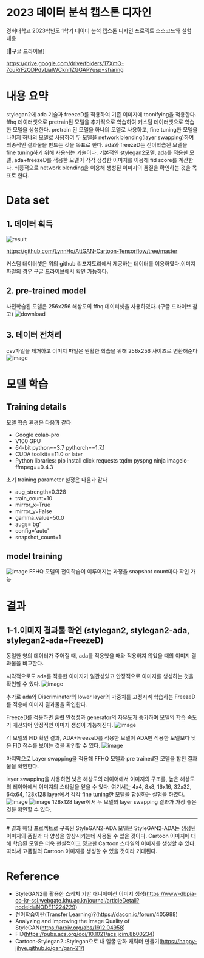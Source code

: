 # 2023 데이터 분석 캡스톤 디자인
경희대학교 2023학년도 1학기 데이터 분석 캡스톤 디자인 프로젝트 소스코드와 실험 내용

[💾구글 드라이브]

https://drive.google.com/drive/folders/17XmO-7ouRrFzQDPdvLialWCknrlZGGAP?usp=sharing

# 내용 요약
 stylegan2에 ada 기술과 freezeD를 적용하여 기존 이미지에 toonifying을 적용한다. ffhq 데이터셋으로 pretrain된 모델을 추가적으로 학습하여 커스텀 데이터셋으로 학습한 모델을 생성한다. pretrain 된 모델을 하나의 모델로 사용하고, fine tuning한 모델을 나머지 하나의 모델로 사용하여 두 모델을 network blending(layer swapping)하여 최종적인 결과물을 만드는 것을 목표로 한다.
 ada와 freezeD는 전이학습된 모델을 fine tuning하기 위해 사용되는 기술이다. 기본적인 stylegan2모델, ada를 적용한 모델, ada+freezeD를 적용한 모델이 각각 생성한 이미지를 이용해 fid score를 계산한다. 최종적으로 network blending을 이용해 생성된 이미지의 품질을 확인하는 것을 목표로 한다.
# Data set
## 1. 데이터 획득
![result](https://github.com/kth321/stylegan2_ada/assets/61428034/482db178-182c-4c50-8d77-368c2b6b48e4)

https://github.com/LynnHo/AttGAN-Cartoon-Tensorflow/tree/master

커스텀 데이터셋은 위의 github 리포지토리에서 제공하는 데이터를 이용하였다.이미지 파일의 경우 구글 드라이브에서 확인 가능하다.

## 2. pre-trained model
사전학습된 모델은 256x256 해상도의 ffhq 데이터셋을 사용하였다. (구글 드라이브 참고)
![download](https://github.com/kth321/stylegan2_ada/assets/61428034/0ea5eb9e-888e-44df-921a-d6ca9124b6c0)

## 3. 데이터 전처리
csv파일을 제거하고 이미지 파일은 원활한 학습을 위해 256x256 사이즈로 변환해준다
![image](https://github.com/kth321/stylegan2_ada/assets/61428034/4027af12-734b-4c07-8424-cacf44e593d6)

# 모델 학습
## Training details
모델 학습 환경은 다음과 같다
- Google colab-pro
- V100 GPU
- 64-bit python==3.7 pythorch==1.7.1
- CUDA toolkit==11.0 or later
- Python libraries: pip install click requests tqdm pyspng ninja imageio-ffmpeg==0.4.3

초기 training parameter 설정은 다음과 같다
- aug_strength=0.328
- train_count=10
- mirror_x=True
- mirror_y=False
- gamma_value=50.0
- augs='bg'
- config='auto'
- snapshot_count=1

## model training
![image](https://github.com/kth321/stylegan2_ada/assets/61428034/3fdffe71-a4e5-4465-9560-50c21b37c9b7)
FFHQ 모델의 전이학습이 이루어지는 과정을 snapshot count마다 확인 가능

# 결과
## 1-1.이미지 결과물 확인 (stylegan2, stylegan2-ada, stylegan2-ada+FreezeD)
동일한 양의 데이터가 주어질 때, ada를 적용했을 때와 적용하지 않았을 때의 이미지 결과물을 비교한다.

시각적으로도 ada를 적용한 이미지가 일관성있고 안정적으로 이미지를 생성하는 것을 확인할 수 있다.
![image](https://github.com/kth321/stylegan2_ada/assets/61428034/ea3746f8-ae42-4b7f-980d-f4f1d3471354)

추가로 ada와 Discriminator의 lower layer의 가중치를 고정시켜 학습하는 FreezeD를 적용해 이미지 결과물을 확인한다.

FreezeD를 적용하면 훈련 안정성과 generator의 자유도가 증가하며 모델의 학습 속도가 개선되어 안정적인 이미지 생성이 가능해진다.
![image](https://github.com/kth321/stylegan2_ada/assets/61428034/80027973-fff5-4f01-93d9-037880169a95)

각 모델의 FID 확인 결과, ADA+FreezeD를 적용한 모델이 ADA만 적용한 모델보다 낮은 FID 점수를 보이는 것을 확인할 수 있다.
![image](https://github.com/kth321/stylegan2_ada/assets/61428034/3e968269-076d-49b1-b8df-42880f32c5d5)

마지막으로 Layer swapping을 적용해 FFHQ 모델과 pre trained된 모델을 합친 결과물을 확인한다.

layer swapping을 사용하면 낮은 해상도의 레이어에서 이미지의 구조를, 높은 해상도의 레이어에서 이미지의 스타일을 얻을 수 있다. 여기서는 4x4, 8x8, 16x16, 32x32, 64x64, 128x128 layer에서 각각 fine tuning한 모델을 합성하는 실험을 하였다.
![image](https://github.com/kth321/stylegan2_ada/assets/61428034/80a6ab33-660c-4b56-b6fc-53272d2f1cdd)
![image](https://github.com/kth321/stylegan2_ada/assets/61428034/a3615277-156f-4143-816c-77ebac68d82e)
128x128 layer에서 두 모델의 layer swapping 결과가 가장 좋은 것을 확인할 수 있다.

<hr>
# 결과
 해당 프로젝트로 구축된 StyleGAN2-ADA 모델은 StyleGAN2-ADA는 생성된 이미지의 품질과 다 양성을 향상시키는데 사용될 수 있을 것이다. Cartoon 이미지에 대해 학습된 모델은 더욱 현실적이고 정교한 Cartoon 스타일의 이미지를 생성할 수 있다. 따라서 고품질의 Cartoon 이미지를 생성할 수 있을 것이라 기대된다.

 # Reference
 - StyleGAN2를 활용한 스케치 기반 애니메이션 이미지 생성(https://www-dbpia-co-kr-ssl.webgate.khu.ac.kr/journal/articleDetail?nodeId=NODE11224229)
- 전이학습이란(Transfer Learning)?(https://dacon.io/forum/405988)
- Analyzing and Improving the Image Quality of StyleGAN(https://arxiv.org/abs/1912.04958)
- FID(https://pubs.acs.org/doi/10.1021/acs.jcim.8b00234)
- Cartoon-Stylegan2::Stylegan으로 내 얼굴 만화 캐릭터 만들기(https://happy-jihye.github.io/gan/gan-21/)
